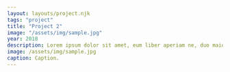 ```yaml
---
layout: layouts/project.njk
tags: "project"
title: "Project 2"
image: "/assets/img/sample.jpg"
year: 2018
description: Lorem ipsum dolor sit amet, eum liber aperiam ne, duo maiorum molestie singulis at, eum ea solum everti vidisse. Maluisset persequeris ne vix. Ad eius omnes appellantur vix. Quidam senserit eu sit, ius eu putent menandri molestiae.
image: /assets/img/sample.jpg
caption: Caption.
---
```

